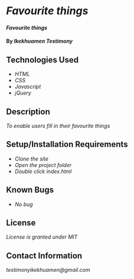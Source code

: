 # _Favourite things_

#### _Favourite things_

#### By _**Ikekhuamen Testimony**_

## Technologies Used

* _HTML_
* _CSS_
* _Javascript_
* _jQuery_

## Description

_To enable users fill in their favourite things_

## Setup/Installation Requirements

* _Clone the site_
* _Open the project folder_
* _Double click index.html_

## Known Bugs

* _No bug_

## License

_License is granted under MIT_

## Contact Information

_testimonyikekhuamen@gmail.com_